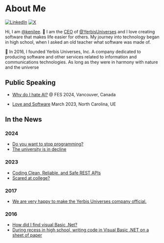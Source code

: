# About Me


[![LinkedIn](https://img.shields.io/badge/Linked-in-0c66c3.svg)](https://www.linkedin.com/in/kenili/)
[![X](https://img.shields.io/badge/X-KeniLee_-222222)](https://x.com/KeniLee_)

Hi, I am [@kenilee](https://github.com/keni2002). 👋 I am the [CEO](https://yerbisuniverses.org) of [@YerbisUniverses](https://github.com/ufuishguifhi) and I love creating software that makes life easier for others. My journey into technology began in high school, when I asked an old teacher what software was made of.

🚀 In 2016, I founded Yerbis Universes, Inc. A company dedicated to producing software and other services related to information and communications technologies. As long as they were in harmony with nature and the universe

## Public Speaking

* [Why do I hate AI?](https://any) @ FES 2024, Vancouver, Canada

* [Love and Software](https://any) March 2023, 
North Carolina, UE

## In the News

### 2024

* [Do you want to stop programming? ](https://any)
* [The university is in decline ](https://any)

### 2023
* [Coding Clean, Reliable, and Safe REST APIs](https://any)
* [Scared at college? ](https://any)

### 2017
* [We are very happy to make the Yerbis Universes company official. ](https://any)


### 2016
* [How did I find visual Basic .Net?](https://any)
* [During recess in high school, writing code in Visual Basic .NET on a sheet of paper](https://any)




